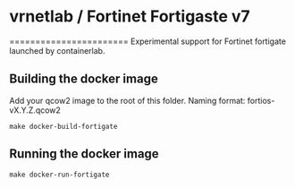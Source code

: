 # vrnetlab / Fortinet Fortigaste v7
=======================
Experimental support for Fortinet fortigate launched by containerlab.

## Building the docker image
Add your qcow2 image to the root of this folder.
Naming format: fortios-vX.Y.Z.qcow2

`make docker-build-fortigate`

## Running the docker image
`make docker-run-fortigate`


